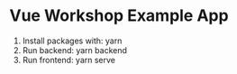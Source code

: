 # Vue Workshop Example App

1. Install packages with: yarn
2. Run backend: yarn backend
3. Run frontend: yarn serve
